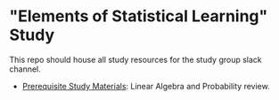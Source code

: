 # "Elements of Statistical Learning" Study
This repo should house all study resources for the study group slack channel.

* [Prerequisite Study Materials](./Prereq_Study): Linear Algebra and Probability review.

